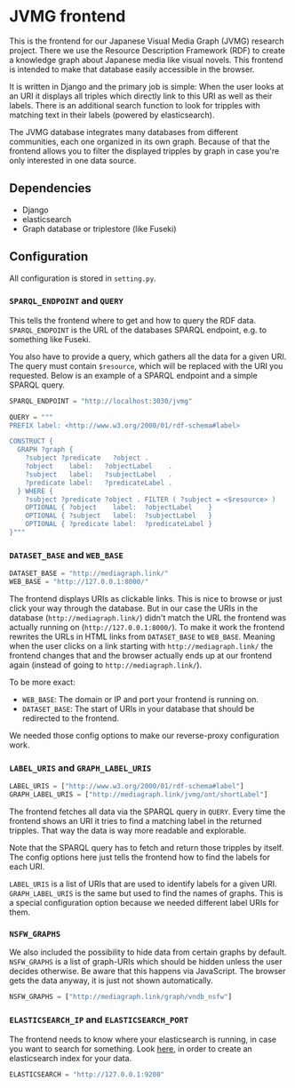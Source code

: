 # JVMG frontend

This is the frontend for our Japanese Visual Media Graph (JVMG)
research project. There we use the Resource Description
Framework (RDF) to create a knowledge graph about Japanese media
like visual novels. This frontend is intended to make that
database easily accessible in the browser.

It is written in Django and the primary job is simple: When the
user looks at an URI it displays all triples which directly link
to this URI as well as their labels. There is an additional
search function to look for tripples with matching text in their
labels (powered by elasticsearch).

The JVMG database integrates many databases from different
communities, each one organized in its own graph. Because of that
the frontend allows you to filter the displayed tripples by graph
in case you're only interested in one data source.


## Dependencies

- Django
- elasticsearch
- Graph database or triplestore (like Fuseki)

## Configuration

All configuration is stored in `setting.py`.

### `SPARQL_ENDPOINT` and `QUERY`

This tells the frontend where to get and how to query the RDF
data. `SPARQL_ENDPOINT` is the URL of the databases SPARQL
endpoint, e.g. to something like Fuseki.

You also have to provide a query, which gathers all the data for a given URI.
The query must contain `$resource`, which will be replaced with the URI you
requested. Below is an example of a SPARQL endpoint and a simple SPARQL query.

```python
SPARQL_ENDPOINT = "http://localhost:3030/jvmg"

QUERY = """
PREFIX label: <http://www.w3.org/2000/01/rdf-schema#label>

CONSTRUCT {
  GRAPH ?graph {
    ?subject ?predicate   ?object .
    ?object    label:   ?objectLabel    .
    ?subject   label:   ?subjectLabel   .
    ?predicate label:   ?predicateLabel .
  } WHERE {
    ?subject ?predicate ?object . FILTER ( ?subject = <$resource> )
    OPTIONAL { ?object    label:  ?objectLabel    }
    OPTIONAL { ?subject   label:  ?subjectLabel   }
    OPTIONAL { ?predicate label:  ?predicateLabel }
}"""
```

### `DATASET_BASE` and `WEB_BASE`

```python
DATASET_BASE = "http://mediagraph.link/"
WEB_BASE = "http://127.0.0.1:8000/"
```

The frontend displays URIs as clickable links. This is nice to
browse or just click your way through the database. But in our
case the URIs in the database (`http://mediagraph.link/`) didn't
match the URL the frontend was actually running
on (`http://127.0.0.1:8000/`). To make it work the frontend
rewrites the URLs in HTML links from `DATASET_BASE` to
`WEB_BASE`. Meaning when the user clicks on a link starting with
`http://mediagraph.link/` the frontend changes that and the
browser actually ends up at our frontend again (instead of going
to `http://mediagraph.link/`).

To be more exact:

- `WEB_BASE`: The domain or IP and port your frontend is running on.
- `DATASET_BASE`: The start of URIs in your database that should be redirected to the frontend.

We needed those config options to make our reverse-proxy configuration work.

### `LABEL_URIS` and `GRAPH_LABEL_URIS`

``` python
LABEL_URIS = ["http://www.w3.org/2000/01/rdf-schema#label"]
GRAPH_LABEL_URIS = ["http://mediagraph.link/jvmg/ont/shortLabel"]
```

The frontend fetches all data via the SPARQL query in `QUERY`.
Every time the frontend shows an URI it tries to find a matching
label in the returned tripples. That way the data is way more
readable and explorable.

Note that the SPARQL query has to fetch and return those tripples
by itself. The config options here just tells the frontend how to
find the labels for each URI.

`LABEL_URIS` is a list of URIs that are used to identify labels for a given URI.
`GRAPH_LABEL_URIS` is the same but used to find the names of graphs. This is a special configuration option because we needed different label URIs for them.

### `NSFW_GRAPHS`

We also included the possibility to hide data from certain graphs
by default. `NSFW_GRAPHS` is a list of graph-URIs which should be
hidden unless the user decides otherwise. Be aware that this
happens via JavaScript. The browser gets the data anyway, it is
just not shown automatically.

``` python
NSFW_GRAPHS = ["http://mediagraph.link/graph/vndb_nsfw"]
```
### `ELASTICSEARCH_IP` and `ELASTICSEARCH_PORT`

The frontend needs to know where your elasticsearch is running,
in case you want to search for something. Look [here](https://github.com/Japanese-Visual-Media-Graph/utils),
in order to create an elasticsearch index for your data.

``` python
ELASTICSEARCH = "http://127.0.0.1:9200"
```
